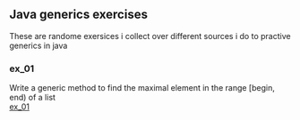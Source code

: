 ## Java generics exercises<br/>
These are randome exersices i collect over different sources i do to practive generics in java<br/>
### ex_01<br/>
Write a generic method to find the maximal element in the range [begin, end) of a list<br/>
[ex_01](./ex_01)<br/>
